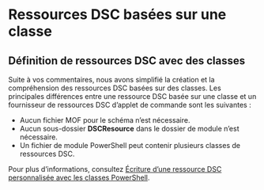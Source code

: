 # <a name="class-based-dsc-resources"></a>Ressources DSC basées sur une classe

## <a name="defining-dsc-resources-with-classes"></a>Définition de ressources DSC avec des classes

Suite à vos commentaires, nous avons simplifié la création et la compréhension des ressources DSC basées sur des classes. Les principales différences entre une ressource DSC basée sur une classe et un fournisseur de ressources DSC d’applet de commande sont les suivantes :

* Aucun fichier MOF pour le schéma n’est nécessaire.
* Aucun sous-dossier **DSCResource** dans le dossier de module n’est nécessaire.
* Un fichier de module PowerShell peut contenir plusieurs classes de ressources DSC.

Pour plus d’informations, consultez [Écriture d’une ressource DSC personnalisée avec les classes PowerShell](https://msdn.microsoft.com/powershell/dsc/authoringresource).
